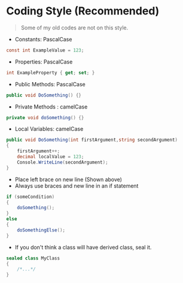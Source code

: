 # Coding Style (Recommended)
>Some of my old codes are not on this style.
- Constants: PascalCase
```csharp
const int ExampleValue = 123;
```
- Properties: PascalCase
```csharp
int ExampleProperty { get; set; }
```
- Public Methods: PascalCase
```csharp
public void DoSomething() {}
```
- Private Methods : camelCase
```csharp
private void doSomething() {}
```
- Local Variables: camelCase
```csharp
public void DoSomething(int firstArgument,string secondArgument)
{
    firstArgument++;
    decimal localValue = 123;
    Console.WriteLine(secondArgument);
}
```
- Place left brace on new line (Shown above)
- Always use braces and new line in an if statement
```csharp
if (someCondition)
{
    doSomething();
}
else
{
    doSomethingElse();
}
```
- If you don't think a class will have derived class, seal it.
```csharp
sealed class MyClass
{
    /*...*/
}
```